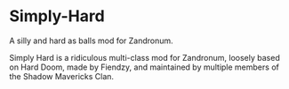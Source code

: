 # Simply-Hard
A silly and hard as balls mod for Zandronum.

Simply Hard is a ridiculous multi-class mod for Zandronum, loosely based on Hard Doom, made by Fiendzy, and maintained by multiple members of the Shadow Mavericks Clan.
